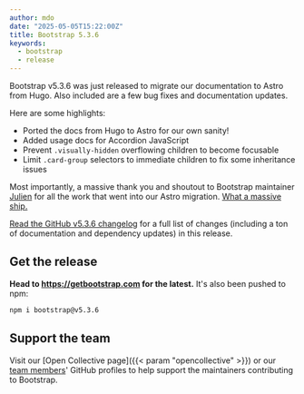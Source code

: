 ```yaml
---
author: mdo
date: "2025-05-05T15:22:00Z"
title: Bootstrap 5.3.6
keywords:
  - bootstrap
  - release
---
```


Bootstrap v5.3.6 was just released to migrate our documentation to Astro from Hugo. Also included are a few bug fixes and documentation updates.

Here are some highlights:

- Ported the docs from Hugo to Astro for our own sanity!
- Added usage docs for Accordion JavaScript
- Prevent `.visually-hidden` overflowing children to become focusable
- Limit `.card-group` selectors to immediate children to fix some inheritance issues

Most importantly, a massive thank you and shoutout to Bootstrap maintainer [Julien](https://github.com/julien-deramond) for all the work that went into our Astro migration. [What a massive ship.](https://www.reddit.com/r/interestingasfuck/comments/1g3db1e/the_blue_marlin_the_ship_that_ships_shipping_ships/)

[Read the GitHub v5.3.6 changelog](https://github.com/twbs/bootstrap/releases/tag/v5.3.6) for a full list of changes (including a ton of documentation and dependency updates) in this release.

## Get the release

**Head to <https://getbootstrap.com> for the latest.** It's also been pushed to npm:

```sh
npm i bootstrap@v5.3.6
```

## Support the team

Visit our [Open Collective page]({{< param "opencollective" >}}) or our [team members](https://github.com/orgs/twbs/people)' GitHub profiles to help support the maintainers contributing to Bootstrap.

